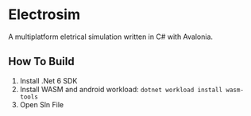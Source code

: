# Electrosim

A multiplatform eletrical simulation written in C# with Avalonia.

## How To Build

1. Install .Net 6 SDK
2. Install WASM and android workload: `dotnet workload install wasm-tools`
3. Open Sln File
